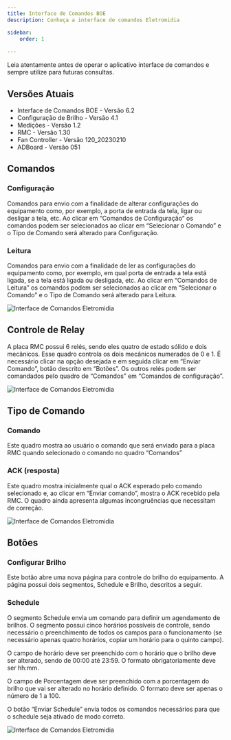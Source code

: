 ```yaml
---
title: Interface de Comandos BOE
description: Conheça a interface de comandos Eletromidia

sidebar:
    order: 1
 
---
```


[comment]: <> (Documentação online para o aplicativo Interface de Comando Eletromidia)
[comment]: <> (Criado por Alexandre de Abreu - alexandre.abreu@eletromidia.com.br)
[comment]: <> (Data : 17/06/2024)

Leia atentamente antes de operar o aplicativo interface de comandos e sempre utilize para futuras consultas.

 
 
## Versões Atuais
- Interface de Comandos BOE - Versão 6.2
- Configuração de Brilho - Versão 4.1
- Medições - Versão 1.2
- RMC - Versão 1.30
- Fan Controller - Versão 120_20230210
- ADBoard - Versão 051


## Comandos

### Configuração
Comandos para envio com a finalidade de alterar configurações do equipamento como, por exemplo, a porta de entrada da tela, ligar ou desligar a tela, etc. Ao clicar em “Comandos de Configuração” os comandos podem ser selecionados ao clicar em “Selecionar o Comando” e o Tipo de Comando será alterado para Configuração.

### Leitura
Comandos para envio com a finalidade de ler as configurações do equipamento como, por exemplo, em qual porta de entrada a tela está ligada, se a tela está ligada ou desligada, etc. Ao clicar em “Comandos de Leitura” os comandos podem ser selecionados ao clicar em “Selecionar o Comando” e o Tipo de Comando será alterado para Leitura.


![Interface de Comandos Eletromidia](https://i.imgur.com/j0ahrPW.png)

## Controle de Relay
A placa RMC possui 6 relés, sendo eles quatro de estado sólido e dois mecânicos. Esse quadro controla os dois mecânicos numerados de 0 e 1. É necessário clicar na opção desejada e em seguida clicar em “Enviar Comando”, botão descrito em “Botões”.
Os outros relés podem ser comandados pelo quadro de “Comandos” em “Comandos de configuração”.

![Interface de Comandos Eletromidia](https://i.imgur.com/3ZvAiwl.png)

## Tipo de Comando
### Comando
Este quadro mostra ao usuário o comando que será enviado para a placa RMC quando selecionado o comando no quadro “Comandos”
### ACK (resposta)
Este quadro mostra inicialmente qual o ACK esperado pelo comando selecionado e, ao clicar em “Enviar comando”, mostra o ACK recebido pela RMC. O quadro ainda apresenta algumas incongruências que necessitam de correção.

 
![Interface de Comandos Eletromidia](https://i.imgur.com/DgoqmY9.png)

## Botões
### Configurar Brilho
Este botão abre uma nova página para controle do brilho do equipamento. A página possui dois segmentos, Schedule e Brilho, descritos a seguir.

### Schedule
O segmento Schedule envia um comando para definir um agendamento de brilhos. O segmento possui cinco horários possíveis de controle, sendo necessário o preenchimento de todos os campos para o funcionamento (se necessário apenas quatro horários, copiar um horário para o quinto campo).

O campo de horário deve ser preenchido com o horário que o brilho deve ser alterado, sendo de 00:00 até 23:59. O formato obrigatoriamente deve ser hh:mm.

O campo de Porcentagem deve ser preenchido com a porcentagem do brilho que vai ser alterado no horário definido. O formato deve ser apenas o número de 1 a 100.

O botão “Enviar Schedule” envia todos os comandos necessários para que o schedule seja ativado de modo correto.

 
![Interface de Comandos Eletromidia](https://i.imgur.com/7nPDam0.png)
